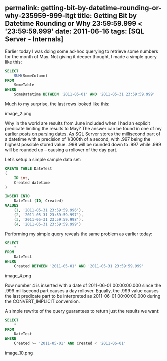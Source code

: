 permalink: getting-bit-by-datetime-rounding-or-why-235959-999-ltgt
title: Getting Bit by Datetime Rounding or Why 23:59:59.999 < '23:59:59.999'
date: 2011-06-16
tags: [SQL Server - Internals]
---
Earlier today I was doing some ad-hoc querying to retrieve some numbers for the month of May. Not giving it deeper thought, I made a simple query like this:

<!-- more -->

```sql
SELECT
	SUM(SomeColumn)
FROM
	SomeTable
WHERE
	SomeDatetime BETWEEN '2011-05-01' AND '2011-05-31 23:59:59.999'
```

Much to my surprise, the last rows looked like this:

image_2.png

Why in the world are results from June included when I had an explicit predicate limiting the results to May? The answer can be found in one of my [earlier posts on parsing dates](/parsing-dates-in-orcamdf). As SQL Server stores the millisecond part of a datetime with a precision of 1/300th of a second, with .997 being the highest possible stored value. .998 will be rounded down to .997 while .999 will be rounded up – causing a rollover of the day part.

Let’s setup a simple sample data set:

```sql
CREATE TABLE DateTest
(
	ID int,
	Created datetime
)

INSERT INTO
	DateTest (ID, Created)
VALUES 
	(1, '2011-05-31 23:59:59.996'),
	(2, '2011-05-31 23:59:59.997'),
	(3, '2011-05-31 23:59:59.998'),
	(4, '2011-05-31 23:59:59.999')
```

Performing my simple query reveals the same problem as earlier today:

```sql
SELECT
	*
FROM
	DateTest
WHERE
	Created BETWEEN '2011-05-01' AND '2011-05-31 23:59:59.999'
```

image_4.png

Row number 4 is inserted with a date of 2011-06-01 00:00:00.000 since the .999 millisecond part causes a day rollover. Equally, the .999 value causes the last predicate part to be interpreted as 2011-06-01 00:00:00.000 during the CONVERT_IMPLICIT conversion.

A simple rewrite of the query guarantees to return just the results we want:

```sql
SELECT
	*
FROM
	DateTest
WHERE
	Created >= '2011-05-01' AND Created < '2011-06-01'
```

image_10.png
